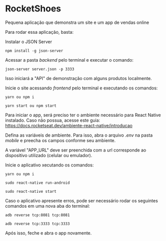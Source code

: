 # RocketShoes
Pequena aplicação que demonstra um site e um app de vendas online


Para rodar essa aplicação, basta:

Instalar o JSON Server
```
npm install -g json-server
```

Acessar a pasta *backend* pelo terminal e executar o comando:
```
json-server server.json -p 3333
```
Isso iniciará a "API" de demonstração com alguns produtos localmente.


Inicie o site acessando *frontend* pelo terminal e executando os comandos:

```
yarn ou npm i

yarn start ou npm start

```

Para iniciar o app, será preciso ter o ambiente necessário para React Native instalado. Caso não possua, acesse este guia: https://docs.rocketseat.dev/ambiente-react-native/introducao

Defina as variáveis de ambiente. Para isso, abra o arquivo *.env* na pasta *mobile* e preecha os campos conforme seu ambiente.

A variável "APP_URL" deve ser preenchida com a url corresponde ao dispositivo utilizado (celular ou emulador).

Inicie o aplicativo xecutando os comandos:

```
yarn ou npm i

sudo react-native run-android

sudo react-native start
```

Caso o aplicativo apresente erros, pode ser necessário rodar os seguintes comandos em uma nova aba do terminal:

```
adb reverse tcp:8081 tcp:8081

adb reverse tcp:3333 tcp:3333
```
Após isso, feche e abra o app novamente.
